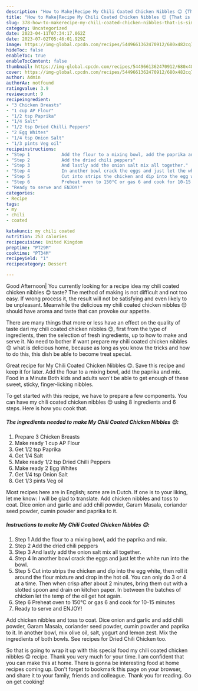 ```yaml
---
description: "How to Make|Recipe My Chili Coated Chicken Nibbles 😊 {That is Simple"
title: "How to Make|Recipe My Chili Coated Chicken Nibbles 😊 {That is Simple"
slug: 378-how-to-makerecipe-my-chili-coated-chicken-nibbles-that-is-simple
category: Uncategorized
date: 2023-04-11T07:34:17.062Z
date: 2023-07-02T05:46:01.929Z
image: https://img-global.cpcdn.com/recipes/5449661362470912/680x482cq70/my-chili-coated-chicken-nibbles-recipe-main-photo.jpg
hideToc: false
enableToc: true
enableTocContent: false
thumbnail: https://img-global.cpcdn.com/recipes/5449661362470912/680x482cq70/my-chili-coated-chicken-nibbles-recipe-main-photo.jpg
cover: https://img-global.cpcdn.com/recipes/5449661362470912/680x482cq70/my-chili-coated-chicken-nibbles-recipe-main-photo.jpg
author: Admin
authorAv: notfound
ratingvalue: 3.9
reviewcount: 9
recipeingredient:
- "3 Chicken Breasts"
- "1 cup AP Flour"
- "1/2 tsp Paprika"
- "1/4 Salt"
- "1/2 tsp Dried Chilli Peppers"
- "2 Egg Whites"
- "1/4 tsp Onion Salt"
- "1/3 pints Veg oil"
recipeinstructions:
- "Step 1            Add the flour to a mixing bowl, add the paprika and mix."
- "Step 2            Add the dried chili peppers"
- "Step 3            And lastly add the onion salt mix all together."
- "Step 4            In another bowl crack the eggs and just let the white run into the bowl."
- "Step 5            Cut into strips the chicken and dip into the egg white, then roll it around the flour mixture and drop in the hot oil. You can only do 3 or 4 at a time. Then when crisp after about 2 minutes, bring them out with a slotted spoon and drain on kitchen paper. In between the batches of chicken let the temp of the oil get hot again."
- "Step 6            Preheat oven to 150°C or gas 6 and cook for 10-15 minutes"
- "Ready to serve and ENJOY!"
categories:
- Recipe
tags:
- my
- chili
- coated

katakunci: my chili coated 
nutrition: 253 calories
recipecuisine: United Kingdom
preptime: "PT29M"
cooktime: "PT34M"
recipeyield: "1"
recipecategory: Dessert

---
```



Good Afternoon| You currently looking for a recipe idea my chili coated chicken nibbles 😊 taste? The method of making is not difficult and not too easy. If wrong process it, the result will not be satisfying and even likely to be unpleasant. Meanwhile the delicious my chili coated chicken nibbles 😊 should have aroma and taste that can provoke our appetite.






There are many things that more or less have an effect on the quality of taste dari my chili coated chicken nibbles 😊, first from the type of ingredients, then the selection of fresh ingredients, up to how to make and serve it. No need to bother if want prepare my chili coated chicken nibbles 😊 what is delicious home, because as long as you know the tricks and how to do this, this dish be able to become treat  special.


Great recipe for My Chili Coated Chicken Nibbles 😊. Save this recipe and keep it for later. Add the flour to a mixing bowl, add the paprika and mix. Food in a Minute Both kids and adults won&#39;t be able to get enough of these sweet, sticky, finger-licking nibbles.


To get started with this recipe, we have to prepare a few components. You can have my chili coated chicken nibbles 😊 using 8 ingredients and 6 steps. Here is how you cook that.

<!--inarticleads1-->

##### The ingredients needed to make My Chili Coated Chicken Nibbles 😊:

1. Prepare 3 Chicken Breasts
1. Make ready 1 cup AP Flour
1. Get 1/2 tsp Paprika
1. Get 1/4 Salt
1. Make ready 1/2 tsp Dried Chilli Peppers
1. Make ready 2 Egg Whites
1. Get 1/4 tsp Onion Salt
1. Get 1/3 pints Veg oil


Most recipes here are in English; some are in Dutch. If one is to your liking, let me know: I will be glad to translate. Add chicken nibbles and toss to coat. Dice onion and garlic and add chili powder, Garam Masala, coriander seed powder, cumin powder and paprika to it. 

<!--inarticleads2-->

##### Instructions to make My Chili Coated Chicken Nibbles 😊:

1. Step 1            Add the flour to a mixing bowl, add the paprika and mix.
1. Step 2            Add the dried chili peppers
1. Step 3            And lastly add the onion salt mix all together.
1. Step 4            In another bowl crack the eggs and just let the white run into the bowl.
1. Step 5            Cut into strips the chicken and dip into the egg white, then roll it around the flour mixture and drop in the hot oil. You can only do 3 or 4 at a time. Then when crisp after about 2 minutes, bring them out with a slotted spoon and drain on kitchen paper. In between the batches of chicken let the temp of the oil get hot again.
1. Step 6            Preheat oven to 150°C or gas 6 and cook for 10-15 minutes
1. Ready to serve and ENJOY!

Add chicken nibbles and toss to coat. Dice onion and garlic and add chili powder, Garam Masala, coriander seed powder, cumin powder and paprika to it. In another bowl, mix olive oil, salt, yogurt and lemon zest. Mix the ingredients of both bowls. See recipes for Dried Chili Chicken too. 

So that is going to wrap it up with this special food my chili coated chicken nibbles 😊 recipe. Thank you very much for your time. I am confident that you can make this at home. There is gonna be interesting food at home recipes coming up. Don't forget to bookmark this page on your browser, and share it to your family, friends and colleague. Thank you for reading. Go on get cooking!
